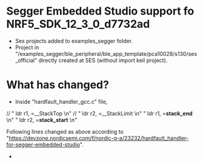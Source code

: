 # Segger Embedded Studio support fo NRF5_SDK_12_3_0_d7732ad

- Ses projects added to examples_segger folder.
- Project in "/examples_segger/ble_peripheral/ble_app_template/pca10028/s130/ses_official"
directly created at SES (without import keil project).

# What has changed?

- Inside "hardfault_handler_gcc.c" file,

// "   ldr   r1, =__StackTop                  \n"
// "   ldr   r2, =__StackLimit                \n"
"   ldr   r1, =__stack_end__                \n"
"   ldr   r2, =__stack_start__              \n"  

Following lines changed as above according to "https://devzone.nordicsemi.com/f/nordic-q-a/23232/hardfault_handler-for-segger-embedded-studio".

- 
